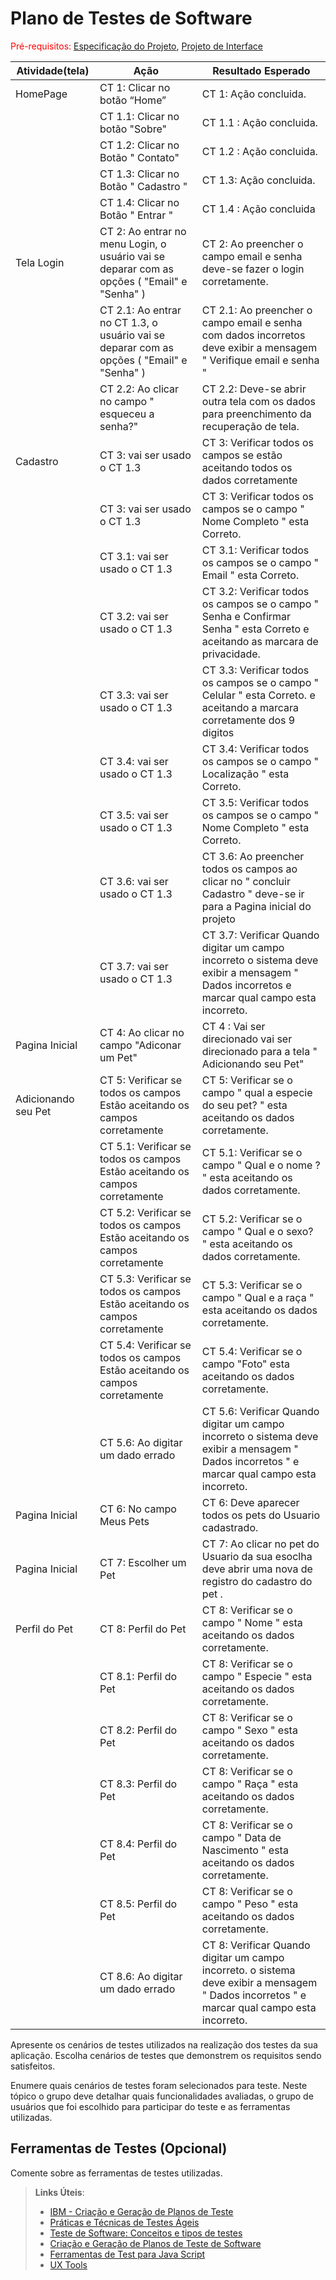 # Plano de Testes de Software

<span style="color:red">Pré-requisitos: <a href="2-Especificação do Projeto.md"> Especificação do Projeto</a></span>, <a href="3-Projeto de Interface.md"> Projeto de Interface</a>

|**Atividade(tela)**|**Ação**|**Resultado Esperado**|
|-------------------|--------|----------------------|
|HomePage|CT 1: Clicar no botão “Home”|CT 1: Ação concluida.|
||CT 1.1: Clicar no botão "Sobre"| CT 1.1 : Ação concluida. |
||CT 1.2: Clicar no Botão " Contato"| CT 1.2 : Ação concluida. |
||CT 1.3: Clicar no Botão " Cadastro " |CT 1.3: Ação concluida.|
||CT 1.4: Clicar no Botão " Entrar "|CT 1.4 : Ação concluida|
|Tela Login|CT 2: Ao entrar no menu Login, o usuário vai se deparar com as opções ( "Email" e "Senha" )|CT 2: Ao preencher o campo email e senha deve-se fazer o login corretamente.  |
||CT 2.1: Ao entrar no  CT 1.3, o usuário vai se deparar com as opções ( "Email" e "Senha" )|CT 2.1: Ao preencher o campo email e senha com dados incorretos deve exibir a mensagem " Verifique email e senha "   |
| |CT 2.2: Ao clicar no campo " esqueceu a senha?"|CT 2.2: Deve-se abrir outra tela com os dados para preenchimento da recuperação de tela.|
|Cadastro |CT 3: vai ser usado o CT 1.3 |CT 3: Verificar todos os campos se estão aceitando todos os dados corretamente |
||CT 3: vai ser usado o CT 1.3 |CT 3: Verificar todos os campos se o campo " Nome Completo " esta Correto. |
||CT 3.1: vai ser usado o CT 1.3 |CT 3.1: Verificar todos os campos se o campo " Email " esta Correto. |
||CT 3.2: vai ser usado o CT 1.3 |CT 3.2: Verificar todos os campos se o campo " Senha e Confirmar Senha  " esta Correto e aceitando as marcara de privacidade. |
||CT 3.3: vai ser usado o CT 1.3 |CT 3.3: Verificar todos os campos se o campo " Celular " esta Correto. e aceitando a marcara corretamente dos 9 digitos |
||CT 3.4: vai ser usado o CT 1.3 |CT 3.4: Verificar todos os campos se o campo " Localização " esta Correto. |
||CT 3.5: vai ser usado o CT 1.3 |CT 3.5: Verificar todos os campos se o campo " Nome Completo " esta Correto. |
||CT 3.6: vai ser usado o CT 1.3 |CT 3.6: Ao preencher todos os campos ao clicar no " concluir Cadastro " deve-se ir para a Pagina inicial do projeto |
||CT 3.7: vai ser usado o CT 1.3 |CT 3.7: Verificar Quando digitar um campo incorreto o sistema deve exibir a mensagem " Dados incorretos e marcar qual campo esta incorreto. |
|Pagina Inicial |CT 4: Ao clicar no campo "Adiconar um Pet" | CT 4 : Vai ser direcionado vai ser direcionado para a tela " Adicionando seu Pet"  |
|Adicionando seu Pet |CT 5: Verificar se todos os campos Estão aceitando os campos corretamente | CT 5: Verificar se o campo " qual a especie do seu pet? " esta aceitando os dados corretamente. |
||CT 5.1: Verificar se todos os campos Estão aceitando os campos corretamente | CT 5.1: Verificar se o campo " Qual e o nome ? " esta aceitando os dados corretamente. |
||CT 5.2: Verificar se todos os campos Estão aceitando os campos corretamente | CT 5.2: Verificar se o campo " Qual e o sexo? " esta aceitando os dados corretamente. |
||CT 5.3: Verificar se todos os campos Estão aceitando os campos corretamente | CT 5.3: Verificar se o campo " Qual e a raça " esta aceitando os dados corretamente. |
||CT 5.4: Verificar se todos os campos Estão aceitando os campos corretamente | CT 5.4: Verificar se o campo "Foto" esta aceitando os dados corretamente. |
||CT 5.6: Ao digitar um dado errado | CT 5.6: Verificar Quando digitar um campo incorreto o sistema deve exibir a mensagem " Dados incorretos "  e marcar qual campo esta incorreto. |
|Pagina Inicial |CT 6: No campo Meus Pets  | CT 6: Deve aparecer todos os pets do Usuario cadastrado. |
|Pagina Inicial |CT 7: Escolher um Pet   | CT 7: Ao clicar no pet do Usuario da sua esoclha deve abrir uma nova de registro do cadastro do pet . |
|Perfil do Pet |CT 8: Perfil do Pet  | CT 8: Verificar se o campo " Nome " esta aceitando os dados corretamente. |
||CT 8.1: Perfil do Pet  | CT 8: Verificar se o campo " Especie " esta aceitando os dados corretamente. |
||CT 8.2: Perfil do Pet  | CT 8: Verificar se o campo " Sexo " esta aceitando os dados corretamente. |
||CT 8.3: Perfil do Pet  | CT 8: Verificar se o campo " Raça " esta aceitando os dados corretamente. |
||CT 8.4: Perfil do Pet  | CT 8: Verificar se o campo " Data de Nascimento " esta aceitando os dados corretamente. |
||CT 8.5: Perfil do Pet  | CT 8: Verificar se o campo " Peso " esta aceitando os dados corretamente. |
||CT 8.6: Ao digitar um dado errado  | CT 8: Verificar Quando digitar um campo incorreto. o sistema deve exibir a mensagem " Dados incorretos "  e marcar qual campo esta incorreto. |






Apresente os cenários de testes utilizados na realização dos testes da sua aplicação. Escolha cenários de testes que demonstrem os requisitos sendo satisfeitos.

Enumere quais cenários de testes foram selecionados para teste. Neste tópico o grupo deve detalhar quais funcionalidades avaliadas, o grupo de usuários que foi escolhido para participar do teste e as ferramentas utilizadas.
 
## Ferramentas de Testes (Opcional)

Comente sobre as ferramentas de testes utilizadas.
 
> **Links Úteis**:
> - [IBM - Criação e Geração de Planos de Teste](https://www.ibm.com/developerworks/br/local/rational/criacao_geracao_planos_testes_software/index.html)
> - [Práticas e Técnicas de Testes Ágeis](http://assiste.serpro.gov.br/serproagil/Apresenta/slides.pdf)
> -  [Teste de Software: Conceitos e tipos de testes](https://blog.onedaytesting.com.br/teste-de-software/)
> - [Criação e Geração de Planos de Teste de Software](https://www.ibm.com/developerworks/br/local/rational/criacao_geracao_planos_testes_software/index.html)
> - [Ferramentas de Test para Java Script](https://geekflare.com/javascript-unit-testing/)
> - [UX Tools](https://uxdesign.cc/ux-user-research-and-user-testing-tools-2d339d379dc7)
